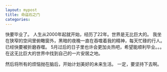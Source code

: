 ```yaml
---
layout: mypost
title: 命运石之门
categories: 
---
```



快要毕业了。
人生从2000年起就开始，经历了22年。世界是无比巨大的。
我坐在狭窄的空间里俯瞰窗外，黑暗的夜晚一直在吞噬着我的精神，每天忙碌的行人。已经快要被折磨吞噬。
5月过后的日子里也许会更加炎热吧，希望能顺利毕业。。。在这无比巨大的世界中找到自己的一片安居之地。

然后将所有的烦恼抛在脑后，开始计划美好的未来生活。
一定，要坚持下去啊。
